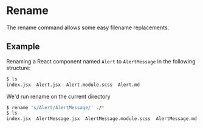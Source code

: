 # Rename

The rename command allows some easy filename replacements. 

## Example

Renaming a React component named `Alert` to `AlertMessage` in the following structure:

```sh
$ ls 
index.jsx  Alert.jsx  Alert.module.scss  Alert.md
```

We'd run rename on the current directory 

```sh
$ rename 's/Alert/AlertMessage/' ./*
$ ls 
index.jsx  AlertMessage.jsx  AlertMessage.module.scss  AlertMessage.md
```